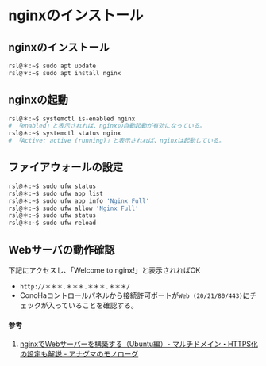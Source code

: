 # nginxのインストール

## nginxのインストール
```bash
rsl@＊:~$ sudo apt update
rsl@＊:~$ sudo apt install nginx
```

## nginxの起動
```bash
rsl@＊:~$ systemctl is-enabled nginx
# 「enabled」と表示されれば、nginxの自動起動が有効になっている。
rsl@＊:~$ systemctl status nginx
# 「Active: active (running)」と表示されれば、nginxは起動している。
```

## ファイアウォールの設定
```bash
rsl@＊:~$ sudo ufw status
rsl@＊:~$ sudo ufw app list
rsl@＊:~$ sudo ufw app info 'Nginx Full'
rsl@＊:~$ sudo ufw allow 'Nginx Full'
rsl@＊:~$ sudo ufw status
rsl@＊:~$ sudo ufw reload
```

## Webサーバの動作確認

下記にアクセスし、「Welcome to nginx!」と表示されればOK
- `http://＊＊＊.＊＊＊.＊＊＊.＊＊＊/`
- ConoHaコントロールパネルから接続許可ポートが`Web (20/21/80/443)`にチェックが入っていることを確認する。

#### 参考
1. [nginxでWebサーバーを構築する（Ubuntu編）- マルチドメイン・HTTPS化の設定も解説 - アナグマのモノローグ](https://monologu.com/nginx-ubuntu/)



